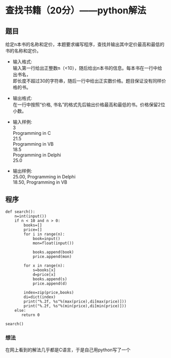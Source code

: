 # 查找书籍（20分）——python解法
## 题目
给定n本书的名称和定价，本题要求编写程序，查找并输出其中定价最高和最低的书的名称和定价。

* 输入格式:   
输入第一行给出正整数n（<10），随后给出n本书的信息。每本书在一行中给出书名，    
即长度不超过30的字符串，随后一行中给出正实数价格。题目保证没有同样价格的书。

* 输出格式:   
在一行中按照“价格, 书名”的格式先后输出价格最高和最低的书。价格保留2位小数。

* 输入样例:   
3   
Programming in C   
21.5   
Programming in VB   
18.5   
Programming in Delphi   
25.0   
* 输出样例:   
25.00, Programming in Delphi   
18.50, Programming in VB   

## 程序
```
def search():
    n=int(input())
    if n < 10 and n > 0:
        books=[]
        price=[]
        for i in range(n):
            book=input()
            mon=float(input())

            books.append(book)
            price.append(mon)

        for x in range(n):
            s=books[x]
            d=price[x]
            books.append(s)
            price.append(d)

        index=zip(price,books)
        di=dict(index)
        print("%.2f, %s"%(max(price),di[max(price)]))
        print("%.2f, %s"%(min(price),di[min(price)]))
    else:
       return 0

search()
```

### 想法
在网上看到的解法几乎都是C语言，于是自己用python写了一个
